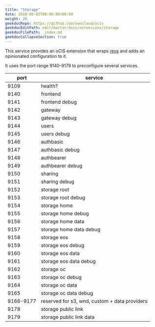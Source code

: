 ```yaml
---
title: "Storage"
date: 2018-05-02T00:00:00+00:00
weight: 20
geekdocRepo: https://github.com/owncloud/ocis
geekdocEditPath: edit/master/docs/extensions/storage
geekdocFilePath: _index.md
geekdocCollapseSection: true
---
```


This service provides an oCIS extension that wraps [reva](https://github.com/cs3org/reva/) and adds an opinionated configuration to it.

It uses the port range 9140-9179 to preconfigure several services.

| port      | service                                       |
|-----------|-----------------------------------------------|
| 9109      | health?                                       |
| 9140      | frontend                                      |
| 9141      | frontend debug                                |
| 9142      | gateway                                       |
| 9143      | gateway debug                                 |
| 9144      | users                                         |
| 9145      | users debug                                   |
| 9146      | authbasic                                     |
| 9147      | authbasic debug                               |
| 9148      | authbearer                                    |
| 9149      | authbearer debug                              |
| 9150      | sharing                                       |
| 9151      | sharing debug                                 |
| 9152      | storage root                                  |
| 9153      | storage root debug                            |
| 9154      | storage home                                  |
| 9155      | storage home debug                            |
| 9156      | storage home data                             |
| 9157      | storage home data debug                       |
| 9158      | storage eos                                   |
| 9159      | storage eos debug                             |
| 9160      | storage eos data                              |
| 9161      | storage eos data debug                        |
| 9162      | storage oc                                    |
| 9163      | storage oc debug                              |
| 9164      | storage oc data                               |
| 9165      | storage oc data debug                         |
| 9166-9177 | reserved for s3, wnd, custom + data providers |
| 9178      | storage public link                           |
| 9179      | storage public link data                      |
